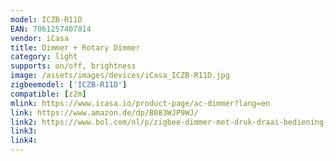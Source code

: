 ```yaml
---
model: ICZB-R11D
EAN: 7061257407014
vendor: iCasa
title: Dimmer + Rotary Dimmer
category: light
supports: on/off, brightness
image: /assets/images/devices/iCasa_ICZB-R11D.jpg
zigbeemodel: ['ICZB-R11D']
compatible: [z2m]
mlink: https://www.icasa.io/product-page/ac-dimmer?lang=en
link: https://www.amazon.de/dp/B083WJP9WJ/
link2: https://www.bol.com/nl/p/zigbee-dimmer-met-druk-draai-bediening-230v-300-600w-2-draads-fase-afsnijding-compatible-met-philips-hue-ikea-home-smart-inclusief-bypass/9200000128099337/
link3: 
link4: 
---
```


